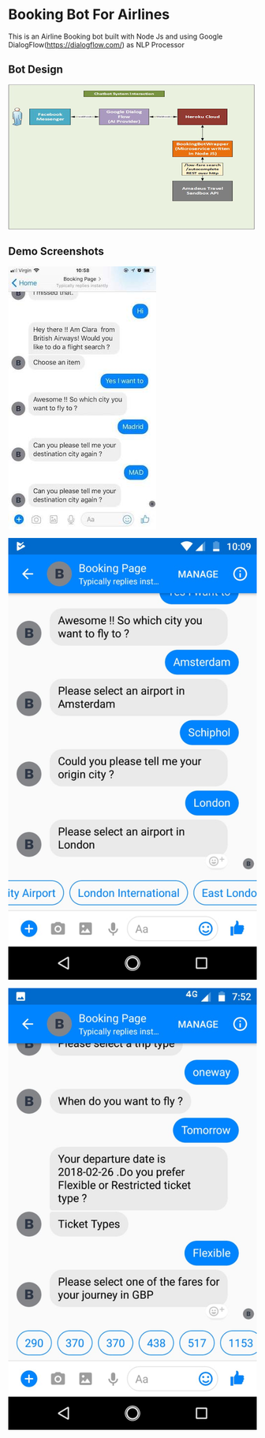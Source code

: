 # Booking Bot For Airlines

This is an Airline Booking bot built with Node Js and using Google DialogFlow(https://dialogflow.com/) as NLP Processor


## Bot Design 

![](images/BotDesign.png)

## Demo Screenshots 

![](images/Screenshot1.jpeg)

![](images/Screenshot2.jpeg)

![](images/Screenshot3.jpeg)





